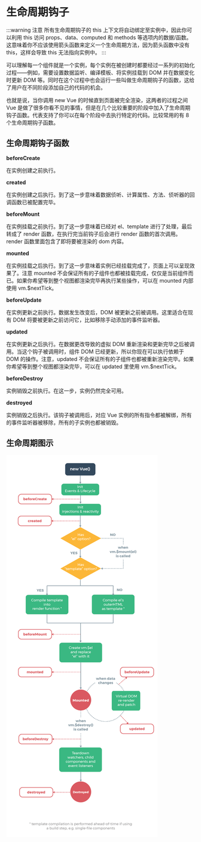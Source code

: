 <script lang="ts" setup>
import { loginRead } from '@/utils/login-read'

loginRead('v10011')
</script>

# <AppCode code="110" /> 生命周期钩子

<ClientOnly><AppRead code="v10011" /></ClientOnly>

:::warning 注意
所有生命周期钩子的 this 上下文将自动绑定至实例中，因此你可以利用 this 访问 props、data、computed 和 methods 等选项内的数据/函数。这意味着你不应该使用箭头函数来定义一个生命周期方法，因为箭头函数中没有 this，这样会导致 this 无法指向实例中。
:::

可以理解每一个组件就是一个实例，每个实例在被创建时都要经过一系列的初始化过程——例如，需要设置数据监听、编译模板、将实例挂载到 DOM 并在数据变化时更新 DOM 等。同时在这个过程中也会运行一些叫做生命周期钩子的函数，这给了用户在不同阶段添加自己的代码的机会。

也就是说，当你调用 new Vue 的时候直到页面被完全渲染，这两者的过程之间 Vue 是做了很多你看不见的事情，但是在几个比较重要的阶段中加入了生命周期钩子函数。代表支持了你可以在每个阶段中去执行特定的代码。比较常用的有 8 个生命周期钩子函数。

## 生命周期钩子函数

**beforeCreate**

在实例创建之前执行。

**created**

在实例创建之后执行。到了这一步意味着数据侦听、计算属性、方法、侦听器的回调函数已被配置完毕。

**beforeMount**

在实例挂载之前执行。到了这一步意味着已经对 el、template 进行了处理，最后转成了 render 函数，在执行完当前钩子后会进行 render 函数的首次调用。render 函数里面包含了即将要被渲染的 dom 内容。

**mounted**

在实例挂载之后执行。到了这一步意味着实例已经挂载完成了，页面上可以呈现效果了。注意 mounted 不会保证所有的子组件也都被挂载完成，仅仅是当前组件而已。如果你希望等到整个视图都渲染完毕再执行某些操作，可以在 mounted 内部使用 vm.$nextTick。

**beforeUpdate**

在实例更新之前执行。数据发生改变后，DOM 被更新之前被调用。这里适合在现有 DOM 将要被更新之前访问它，比如移除手动添加的事件监听器。

**updated**

在实例更新之后执行。在数据更改导致的虚拟 DOM 重新渲染和更新完毕之后被调用。当这个钩子被调用时，组件 DOM 已经更新，所以你现在可以执行依赖于 DOM 的操作。注意，updated 不会保证所有的子组件也都被重新渲染完毕。如果你希望等到整个视图都渲染完毕，可以在 updated 里使用 vm.$nextTick。

**beforeDestroy**

实例销毁之前执行。在这一步，实例仍然完全可用。

**destroyed**

实例销毁之后执行。该钩子被调用后，对应 Vue 实例的所有指令都被解绑，所有的事件监听器被移除，所有的子实例也都被销毁。

## 生命周期图示

![image](./life-cycle/image1.png)

<AppComment />